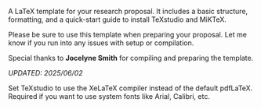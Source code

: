 A LaTeX template for your research proposal. It includes a basic structure, formatting, and a quick-start guide to install TeXstudio and MiKTeX.

Please be sure to use this template when preparing your proposal. Let me know if you run into any issues with setup or compilation.

Special thanks to **Jocelyne Smith** for compiling and preparing the template.

*UPDATED: 2025/06/02*

Set TeXstudio to use the XeLaTeX compiler instead of the default pdfLaTeX. 
Required if you want to use system fonts like Arial, Calibri, etc.
